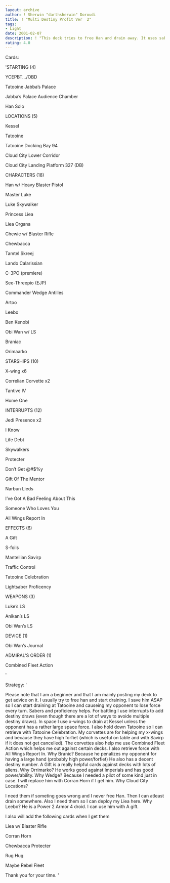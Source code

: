 ```yaml
---
layout: archive
author: ! Sherwin "darthsherwin" Doroudi
title: ! "Multi Destiny Profit Ver  2"
tags:
- Light
date: 2001-02-07
description: ! "This deck tries to free Han and drain away. It uses sabers and also uses multiple destiny cards. I posted a deck like this about a month ago, this is the hopefully better version."
rating: 4.0
---
```

Cards: 

'STARTING (4)

YCEPBT.../OBD

Tatooine Jabba’s Palace

Jabba’s Palace Audience Chamber

Han Solo


LOCATIONS (5)

Kessel

Tatooine

Tatooine Docking Bay 94

Cloud City Lower Corridor

Cloud City Landing Platform 327 (DB)


CHARACTERS (18)

Han w/ Heavy Blaster Pistol

Master Luke

Luke Skywalker

Princess Liea

Liea Organa

Chewie w/ Blaster Rifle

Chewbacca

Tamtel Skreej

Lando Calarissian

C-3PO (premiere)

See-Threepio (EJP)

Commander Wedge Antilles

Artoo

Leebo

Ben Kenobi

Obi Wan w/ LS

Braniac

Orimaarko


STARSHIPS (10)

X-wing x6

Correlian Corvette x2

Tantive IV

Home One


INTERRUPTS (12)

Jedi Presence x2

I Know

Life Debt

Skywalkers

Protecter

Don’t Get @#$%y

Gift Of The Mentor

Narbun Lieds

I’ve Got A Bad Feeling About This

Someone Who Loves You

All Wings Report In


EFFECTS (6)

A Gift

S-foils

Mantellian Savirp

Traffic Control

Tatooine Celebration

Lightsaber Proficency


WEAPONS (3)

Luke’s LS

Anikan’s LS

Obi Wan’s LS


DEVICE (1)

Obi Wan’s Journal


ADMIRAL’S ORDER (1)

Combined Fleet Action


'

Strategy: '

Please note that I am a beginner and that I am mainly posting my deck to get advice on it. I usually try to free han and start draining. I save him ASAP so I can start draining at Tatooine and causeing my opponent to lose force every turn. Sabers and proficiency helps. For battling I use interrupts to add destiny draws (even though there are a lot of ways to avoide multiple destiny draws). In space I use x-wings to drain at Kessel unless the opponent has a rather large space force. I also hold down Tatooine so I can retrieve with Tatooine Celebration. My corvettes are for helping my x-wings and because they have high forfiet (which is useful on table and with Savirp if it does not get cancelled). The corvettes also help me use Combined Fleet Action which helps me out against certain decks. I also retrieve force with All Wings Report In. Why Branic? Because he penalizes my opponent for having a large hand (probably high power/forfiet) He also has a decent destiny number. A Gift is a really helpful cards against decks with lots of aliens. Why Orrimarko? He works good against Imperials and has good power/ability. Why Wedge? Because I needed a pilot of some kind just in case. I will replace him with Corran Horn if I get him. Why Cloud City Locations?

I need them if someting goes wrong and I never free Han. Then I can atleast drain somewhere. Also I need them so I can deploy my Liea here. Why Leebo? He is a Power 2 Armor 4 droid. I can use him with A gift.


I also will add the following cards when I get them

Liea w/ Blaster Rifle

Corran Horn

Chewbacca Protecter

Rug Hug

Maybe Rebel Fleet


Thank you for your time.  '